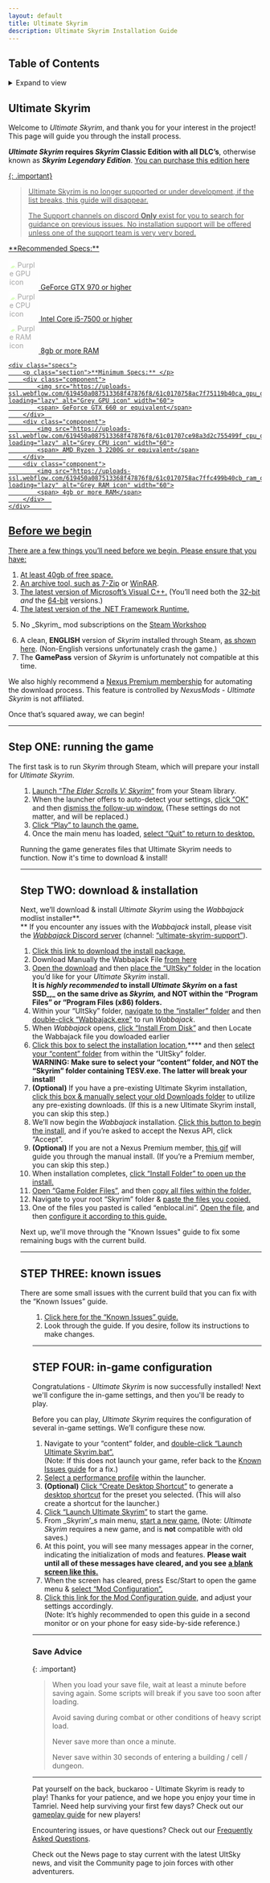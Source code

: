 ```yaml
---
layout: default
title: Ultimate Skyrim
description: Ultimate Skyrim Installation Guide
---
```


## Table of Contents
<details markdown="block">
 <summary>
 Expand to view
 </summary>
 {: .text-delta }
1. TOC
{:toc}
</details>

## Ultimate Skyrim

Welcome to _Ultimate Skyrim_, and thank you for your interest in the project! This page will guide you through the install process.

**_Ultimate Skyrim_ requires _Skyrim_ Classic Edition with all DLC’s**, otherwise known as **_Skyrim Legendary Edition_**. <a href="https://www.humblebundle.com/store/the-elder-scrolls-v-skyrim-legendary-edition" target="_blank">You can purchase this edition here

{: .important}
> Ultimate Skyrim is no longer supported or under development, if the list breaks, this guide will disappear. 
> 
> The Support channels on discord **Only** exist for you to search for guidance on previous issues. No installation support will be offered unless one of the support team is very very bored.

<div class="minimum-specs">
	<div class="specs">
		<p class="section">**Recommended Specs:** </p>
		<div class="component">
			<img src="https://uploads-ssl.webflow.com/619450a087513368f47876f8/61c014948752dd058f207c8a_gpu_purple.svg" loading="lazy" alt="Purple GPU icon" width="60" style="filter: contrast(45%) brightness(200%);"> <span> GeForce GTX 970 or higher</span>
		</div>	
		<div class="component">
			<img src="https://uploads-ssl.webflow.com/619450a087513368f47876f8/61c01494b4e7123538f73c9e_cpu_purple.svg" loading="lazy" alt="Purple CPU icon" width="60" style="filter: contrast(45%) brightness(200%);"> <span> Intel Core i5-7500 or higher</span>
		</div>	
		<div class="component">
			<img src="https://uploads-ssl.webflow.com/619450a087513368f47876f8/61c014940248ef28abf69c8f_ram_purple.svg" loading="lazy" alt="Purple RAM icon" width="60" style="filter: contrast(45%) brightness(200%);"> <span> 8gb or more RAM</span>
		</div>		
	</div>	
	
	<div class="specs">
		<p class="section">**Minimum Specs:** </p>
		<div class="component">
			<img src="https://uploads-ssl.webflow.com/619450a087513368f47876f8/61c0170758ac7f75119b40ca_gpu_gray.svg" loading="lazy" alt="Grey GPU icon" width="60">
			<span> GeForce GTX 660 or equivalent</span>
		</div>	
		<div class="component">
			<img src="https://uploads-ssl.webflow.com/619450a087513368f47876f8/61c01707ce98a3d2c755499f_cpu_gray.svg" loading="lazy" alt="Grey CPU icon" width="60">
			<span> AMD Ryzen 3 2200G or equivalent</span>
		</div>		
		<div class="component">
			<img src="https://uploads-ssl.webflow.com/619450a087513368f47876f8/61c0170758ac7ffc499b40cb_ram_gray.svg" loading="lazy" alt="Grey RAM icon" width="60">
			<span> 4gb or more RAM</span>
		</div>	
	</div>		
</div>	
	


## Before we begin
	
There are a few things you’ll need before we begin. Please ensure that you have:
	
1. At least 40gb of free space.
1. An archive tool, such as <a href="https://www.7-zip.org/" target="_blank">7-Zip</a> or <a href="https://www.win-rar.com/download.html?L=0" target="_blank">WinRAR</a>.
1. <a href="https://support.microsoft.com/en-us/help/2977003/the-latest-supported-visual-c-downloads" target="_blank">The latest version of Microsoft’s Visual C++.</a> (You’ll need both the <a href="https://i.imgur.com/GD6QJeu.png" target="_blank">32-bit</a> _and_ the <a href="https://imgur.com/a/P76cONh" target="_blank">64-bit</a> versions.)
1. <a href="https://dotnet.microsoft.com/download/dotnet-framework" target="_blank">The latest version of the .NET Framework Runtime.</a>
1. <p class="" style="white-space: pre-wrap; overflow: visible;">No _Skyrim_ mod subscriptions on the <a href="https://steamcommunity.com/app/72850/workshop/" target="_blank" class="swi">Steam Workshop</a><div class="swi-block swi-boxed" data-appid="72850">
1. A clean, **ENGLISH** version of _Skyrim_ installed through Steam, <a href="https://i.imgur.com/nFkzKu7.jpg" target="_blank">as shown here</a>. (Non-English versions unfortunately crash the game.)
1. The **GamePass** version of _Skyrim_ is unfortunately not compatible at this time.

We also highly recommend a <a href="https://forums.nexusmods.com/index.php?%2Fstore%2Fcategory%2F1-premium-membership%2F">Nexus Premium membership</a> for automating the download process. This feature is controlled by _NexusMods_ - _Ultimate Skyrim_ is not affiliated.

Once that’s squared away, we can begin!

---

## Step ONE: running the game

The first task is to run _Skyrim_ through Steam, which will prepare your install for _Ultimate Skyrim_.<ol data-rte-list="default">
1. <a href="https://imgur.com/XI0wjdr" target="_blank">Launch “_The Elder Scrolls V: Skyrim_”</a> from your Steam library.
1. When the launcher offers to auto-detect your settings, <a href="https://imgur.com/a/ztPt9zn" target="_blank">click “OK”</a> and then <a href="https://imgur.com/a/2RCmEXT" target="_blank">dismiss the follow-up window.</a> (These settings do not matter, and will be replaced.)
1. <a href="https://imgur.com/a/T5euYTf" target="_blank">Click “Play” to launch the game.</a>
1. Once the main menu has loaded, <a href="https://imgur.com/a/zZw5bLA">select “Quit” to return to desktop.</a>

Running the game generates files that Ultimate Skyrim needs to function. Now it's time to download & install!

---

## Step TWO: download & installation
Next, we’ll download &amp; install _Ultimate Skyrim_ using the _Wabbajack_ modlist installer**. <br>** If you encounter any issues with the _Wabbajack_ install, please visit the <a href="https://discord.gg/wabbajack" target="_blank">_Wabbajack_ Discord server</a> (channel: <a href="https://imgur.com/a/YBW5xDx" title="" target="_blank">“ultimate-skyrim-support”</a>).
	
1. <a href="https://mega.nz/file/HZl2WIhD#5WmvkefR-ZKv0NqrxbgpRWfZcbM9AikOXAZYAf1Ac9g" target="_blank">Click this link to download the install package.</a>
1. Download Manually the Wabbajack File <a href="https://build.wabbajack.org/authored_files/direct_link/Ultimate%20Skyrim.wabbajack_4b99a0c2-7207-44d7-998d-6dadaa890591" target="_blank">from here</a>
1. <a href="https://imgur.com/a/WAuTDVD" target="_blank">Open the download</a> and then <a href="https://imgur.com/a/jefvfES" target="_blank">place the “UltSky” folder</a> in the location you’d like for your _Ultimate Skyrim_ install. <br>**It is _highly recommended_ to install _Ultimate Skyrim_ on a fast SSD_,_ on the same drive as _Skyrim,_ and NOT within the “Program Files” or “Program Files (x86) folders.** 
1. Within your “UltSky” folder, <a href="https://imgur.com/a/lVobEVh" target="_blank">navigate to the “installer” folder</a> and then <a href="https://imgur.com/a/U44EBtK" target="_blank">double-click “Wabbajack.exe”</a> to run _Wabbajack_.
1. When _Wabbajack_ opens, <a href="https://imgur.com/a/ktMlAJU">click “Install From Disk”</a> and then Locate the Wabbajack file you dowloaded earlier
1. <a href="https://imgur.com/a/JIaD03w" target="_blank">Click this box to select the installation location</a>,**** and then <a href="https://imgur.com/a/d4wrAjl" target="_blank">select your “content” folder</a> from within the “UltSky” folder.<br>**WARNING: Make sure to select your “content” folder, and NOT the “Skyrim” folder containing TESV.exe. The latter will break your install!** 
1. **(Optional)** If you have a pre-existing Ultimate Skyrim installation, <a href="https://imgur.com/a/CrcglnP" target="_blank">click this box &amp; manually select your old Downloads folder</a> to utilize any pre-existing downloads. (If this is a new Ultimate Skyrim install, you can skip this step.)
1. We’ll now begin the _Wabbajack_ installation. <a href="https://imgur.com/qT91atW" target="_blank">Click this button to begin the install</a>, and if you’re asked to accept the Nexus API, click “Accept”.
1. **(Optional)** If you are not a Nexus Premium member, <a href="https://streamable.com/5uuzo" target="_blank">this gif</a> will guide you through the manual install. (If you’re a Premium member, you can skip this step.)
1. When installation completes, <a href="https://imgur.com/a/3ynKuVf" target="_blank">click “Install Folder” to open up the install.</a>
1. <a href="https://imgur.com/a/pUXhAKL" target="_blank">Open “Game Folder Files”</a>, and then <a href="https://imgur.com/a/1OVC0tv" target="_blank">copy all files within the folder.</a>
1. Navigate to your root “Skyrim” folder &amp; <a href="https://imgur.com/a/rkFkLHw" target="_blank">paste the files you copied.</a>
1. One of the files you pasted is called “enblocal.ini”. <a href="https://imgur.com/a/Uoxw2Tl" target="_blank">Open the file</a>, and then <a href="https://imgur.com/yfBDnJI" target="_blank">configure it according to this guide.</a>

Next up, we'll move through the "Known Issues" guide to fix some remaining bugs with the current build.

---

## STEP THREE: known issues

There are some small issues with the current build that you can fix with the “Known Issues” guide.<ol data-rte-list="default">
1. <a href="https://docs.google.com/document/d/10jxUuBhmnLne5e4lb7ifAz9rByrTy_wEOpojmItyScM/preview" target="_blank">Click here for the “Known Issues” guide.</a>
1. Look through the guide. If you desire, follow its instructions to make changes.

---

## STEP FOUR: in-game configuration

Congratulations - _Ultimate Skyrim_ is now successfully installed! Next we'll configure the in-game settings, and then you'll be ready to play.

Before you can play, _Ultimate Skyrim_ requires the configuration of several in-game settings. We’ll configure these now.

1. Navigate to your “content” folder, and <a href="https://imgur.com/a/sqJnfEl" target="_blank">double-click “Launch Ultimate Skyrim.bat”.</a><br>(Note: If this does not launch your game, refer back to the <a href="https://docs.google.com/document/d/10jxUuBhmnLne5e4lb7ifAz9rByrTy_wEOpojmItyScM/preview" target="_blank">Known Issues guide</a> for a fix.)
1. <a href="https://imgur.com/a/MrjOhXI" target="_blank">Select a performance profile</a> within the launcher.
1. **(Optional)**  <a href="https://imgur.com/a/mwRo6x4" target="_blank">Click “Create Desktop Shortcut”</a> to generate a <a href="https://imgur.com/6fDCp1U" target="_blank">desktop shortcut</a> for the preset you selected. (This will also create a shortcut for the launcher.)
1. <a href="https://imgur.com/a/k6DuaT1" target="_blank">Click “Launch Ultimate Skyrim”</a> to start the game.
1.  From _Skyrim’_s main menu, <a href="https://imgur.com/a/HlJpQMu" target="_blank">start a new game.</a> (Note: _Ultimate Skyrim_ requires a new game, and is **not** compatible with old saves.)
1. At this point, you will see many messages appear in the corner, indicating the initialization of mods and features. **Please wait until all of these messages have cleared, and you see** <a href="https://imgur.com/a/BUSG0UF" target="_blank">**a blank screen like this.** </a>
1. When the screen has cleared, press Esc/Start to open the game menu &amp; <a href="https://imgur.com/a/b7Vx0tA" target="_blank">select “Mod Configuration”.</a>
1. <a href="https://docs.google.com/document/d/1atILnDe7x-FKG0Oahvpq-dAe_PEgIEcSFj1Li2Kia0g/edit?usp=sharing" target="_blank">Click this link for the Mod Configuration guide,</a> and adjust your settings accordingly.<br>(Note: It’s highly recommended to open this guide in a second monitor or on your phone for easy side-by-side reference.)
  
---
  
### Save Advice

{: .important}
>
> When you load your save file, wait at least a minute before saving again. Some scripts will break if you save too soon after loading.
>  
> Avoid saving during combat or other conditions of heavy script load. 
>
> Never save more than once a minute.
>
> Never save within 30 seconds of entering a building / cell / dungeon.

---
  
Pat yourself on the back, buckaroo - Ultimate Skyrim is ready to play! Thanks for your patience, and we hope you enjoy your time in Tamriel.
Need help surviving your first few days? Check out our [gameplay guide](https://web.archive.org/web/20211222222434/http://shorturl.at/achCW) for new players!

Encountering issues, or have questions? Check out our [Frequently Asked Questions](https://github.com/Wildlander-mod/Support/blob/master/Docs/FAQ.md).

Check out the News page to stay current with the latest UltSky news, and visit the Community page to join forces with other adventurers.
